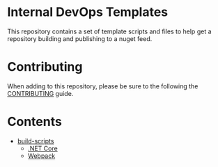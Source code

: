 # Internal DevOps Templates
This repository contains a set of template scripts and files to help get a repository building and publishing to a nuget feed.

# Contributing
When adding to this repository, please be sure to the following the [CONTRIBUTING](CONTRIBUTING.md) guide.

# Contents
* [build-scripts](build-scripts/README.md)
    * [.NET Core](build-scripts/dotnet-core/README.md)
    * [Webpack](build-scripts/webpack/README.md)